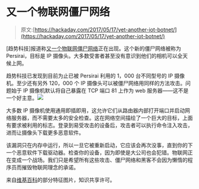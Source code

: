 # 又一个物联网僵尸网络

> 原文:[https://hackaday.com/2017/05/17/yet-another-iot-botnet/](https://hackaday.com/2017/05/17/yet-another-iot-botnet/)

[趋势科技]报道称[又一个物联网僵尸网络](http://blog.trendmicro.com/trendlabs-security-intelligence/persirai-new-internet-things-iot-botnet-targets-ip-cameras/)正在出现。这个新的僵尸网络被称为 Persirai，目标是 IP 摄像头。大多数受害者甚至没有意识到他们的相机可以全天候上网。

趋势科技已发现到目前为止已被 Persirai 利用的 1，000 台不同型号的 IP 摄像机。至少还有另外 120，000 个 IP 摄像头可以被僵尸网络用同样的方法攻击。问题始于 IP 摄像机默认将自己暴露在 TCP 端口 81 上作为 web 服务器——这不是一个好主意。![](../Images/f1abf65febc5c5bf06212083e51bd2aa.png)

大多数 IP 摄像机使用通用即插即用，这允许它们从路由器内部打开端口并启动网络服务器，而不需要太多的安全检查。这在网络空间描绘了一个巨大的目标，上面有要求被利用的标志。登录到易受攻击的设备后，攻击者可以执行命令注入攻击，进而让摄像头下载更多恶意软件。

该漏洞只在内存中运行，所以一旦它被重新启动，它应该会再次没事，直到你的下一个恶意软件下载驱动器。检查你的设备，因为即使是大公司也会犯错。物联网正在变成一个战场。我们只是希望所有这些攻击、僵尸网络和黑客不会因为懒惰的程序员而摧毁物联网理念的承诺。

来自[维基百科](https://de.wikipedia.org/wiki/Botnet)的部分特征图片，知识共享许可。